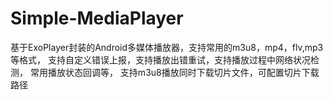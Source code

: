 # Simple-MediaPlayer
基于ExoPlayer封装的Android多媒体播放器，支持常用的m3u8，mp4，flv,mp3等格式，
支持自定义错误上报，支持播放出错重试，支持播放过程中网络状况检测，
常用播放状态回调等，
支持m3u8播放同时下载切片文件，可配置切片下载路径
